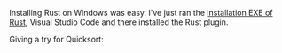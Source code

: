Installing Rust on Windows was easy. I've just ran the <a href="https://www.rust-lang.org/tools/install">installation EXE of Rust</a>, Visual Studio Code and there installed the Rust plugin.


Giving a try for Quicksort:
